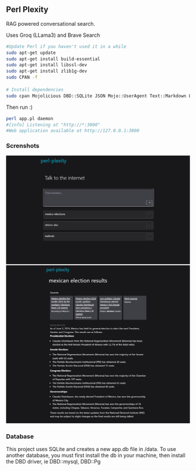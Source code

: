 ## Perl Plexity

RAG powered conversational search.

Uses Groq (LLama3) and Brave Search


```bash
#Update Perl if you haven't used it in a while
sudo apt-get update
sudo apt-get install build-essential
sudo apt-get install libssl-dev
sudo apt-get install zlib1g-dev
sudo CPAN -f

# Install dependencies
sudo cpan Mojolicious DBD::SQLite JSON Mojo::UserAgent Text::Markdown LWP::Protocol::https Env
```

Then run :)

```bash
perl app.pl daemon
#[info] Listening at "http://*:3000"
#Web application available at http://127.0.0.1:3000
```

### Screnshots

![Screenshot](/screenshot-main.png)
![Screenshot](/screenshot.png)


### Database
This project uses SQLite and creates a new app.db file in /data. To use another database, you must first install the db in your machine, then install the DBD driver, ie DBD::mysql, DBD::Pg
